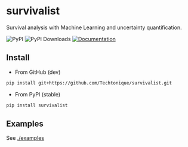# survivalist

Survival analysis with Machine Learning and uncertainty quantification.

![PyPI](https://img.shields.io/pypi/v/survivalist)
![PyPI Downloads](https://static.pepy.tech/badge/survivalist)
[![Documentation](https://img.shields.io/badge/documentation-is_here-green)](https://techtonique.github.io/survivalist/)

## Install 

- From GitHub (dev)

```bash
pip install git+https://github.com/Techtonique/survivalist.git
````

- From PyPI (stable)

```bash
pip install survivalist
```

## Examples

See [./examples](./examples)